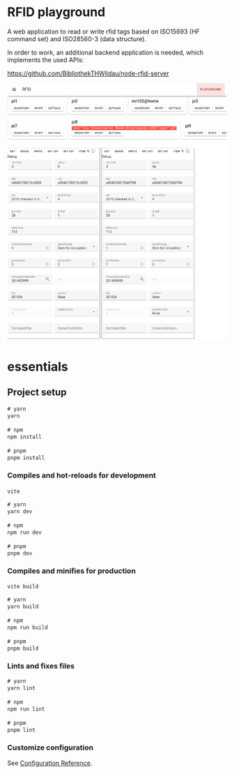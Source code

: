 # RFID playground

A web application to read or write rfid tags based on ISO15693 (HF command set) and ISO28560-3 (data structure). 

In order to work, an additional backend application is needed, which implements the used APIs:

https://github.com/BibliothekTHWildau/node-rfid-server


![Screenshot](https://github.com/BibliothekTHWildau/rfid-playground/blob/main/screenshot.png?raw=true)

# essentials

## Project setup

```
# yarn
yarn

# npm
npm install

# pnpm
pnpm install
```

### Compiles and hot-reloads for development

```vite```

```
# yarn
yarn dev

# npm
npm run dev

# pnpm
pnpm dev
```

### Compiles and minifies for production

```vite build```

```
# yarn
yarn build

# npm
npm run build

# pnpm
pnpm build
```

### Lints and fixes files

```
# yarn
yarn lint

# npm
npm run lint

# pnpm
pnpm lint
```

### Customize configuration

See [Configuration Reference](https://vitejs.dev/config/).
